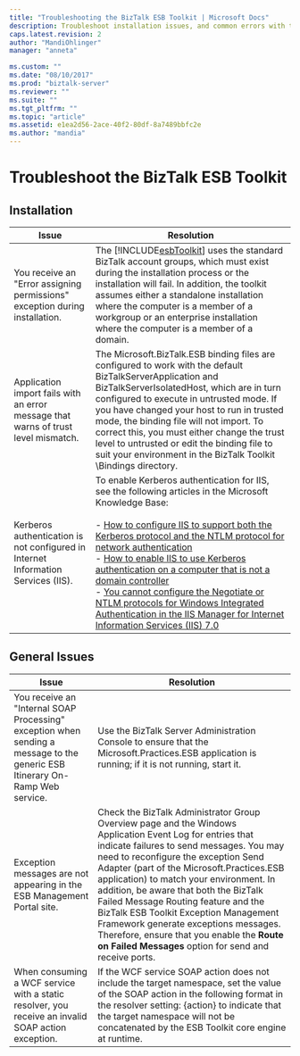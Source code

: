 ```yaml
---
title: "Troubleshooting the BizTalk ESB Toolkit | Microsoft Docs"
description: Troubleshoot installation issues, and common errors with the ESB Toolkit in BizTalk Server
caps.latest.revision: 2
author: "MandiOhlinger"
manager: "anneta"

ms.custom: ""
ms.date: "08/10/2017"
ms.prod: "biztalk-server"
ms.reviewer: ""
ms.suite: ""
ms.tgt_pltfrm: ""
ms.topic: "article"
ms.assetid: e1ea2d56-2ace-40f2-80df-8a7489bbfc2e
ms.author: "mandia"
---
```


# Troubleshoot the BizTalk ESB Toolkit


## Installation

|                                       Issue                                        |                                                                                                                                                                                                                                                                                                                            Resolution                                                                                                                                                                                                                                                                                                                            |
|------------------------------------------------------------------------------------|------------------------------------------------------------------------------------------------------------------------------------------------------------------------------------------------------------------------------------------------------------------------------------------------------------------------------------------------------------------------------------------------------------------------------------------------------------------------------------------------------------------------------------------------------------------------------------------------------------------------------------------------------------------|
|    You receive an "Error assigning permissions" exception during installation.     |                                                                                                                                           The [!INCLUDE[esbToolkit](../includes/esbtoolkit-md.md)] uses the standard BizTalk account groups, which must exist during the installation process or the installation will fail. In addition, the toolkit assumes either a standalone installation where the computer is a member of a workgroup or an enterprise installation where the computer is a member of a domain.                                                                                                                                           |
| Application import fails with an error message that warns of trust level mismatch. |                                                                                                  The Microsoft.BizTalk.ESB binding files are configured to work with the default BizTalkServerApplication and BizTalkServerIsolatedHost, which are in turn configured to execute in untrusted mode. If you have changed your host to run in trusted mode, the binding file will not import. To correct this, you must either change the trust level to untrusted or edit the binding file to suit your environment in the BizTalk Toolkit \Bindings directory.                                                                                                   |
| Kerberos authentication is not configured in Internet Information Services (IIS).  | To enable Kerberos authentication for IIS, see the following articles in the Microsoft Knowledge Base:<br /><br /> -   [How to configure IIS to support both the Kerberos protocol and the NTLM protocol for network authentication](https://go.microsoft.com/fwlink/?LinkId=188566)<br />-   [How to enable IIS to use Kerberos authentication on a computer that is not a domain controller](https://go.microsoft.com/fwlink/?LinkId=188567)<br />-   [You cannot configure the Negotiate or NTLM protocols for Windows Integrated Authentication in the IIS Manager for Internet Information Services (IIS) 7.0](https://go.microsoft.com/fwlink/?LinkId=188568) |

## General Issues

|Issue|Resolution|
|-----------|----------------|
|You receive an "Internal SOAP Processing" exception when sending a message to the generic ESB Itinerary On-Ramp Web service.|Use the BizTalk Server Administration Console to ensure that the Microsoft.Practices.ESB application is running; if it is not running, start it.|
|Exception messages are not appearing in the ESB Management Portal site.|Check the BizTalk Administrator Group Overview page and the Windows Application Event Log for entries that indicate failures to send messages. You may need to reconfigure the exception Send Adapter (part of the Microsoft.Practices.ESB application) to match your environment. In addition, be aware that both the BizTalk Failed Message Routing feature and the BizTalk ESB Toolkit Exception Management Framework generate exceptions messages. Therefore, ensure that you enable the **Route on Failed Messages** option for send and receive ports.|
|When consuming a WCF service with a static resolver, you receive an invalid SOAP action exception.|If the WCF service SOAP action does not include the target namespace, set the value of the SOAP action in the following format in the resolver setting: {action} to indicate that the target namespace will not be concatenated by the ESB Toolkit core engine at runtime.|